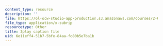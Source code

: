 ```yaml
---
content_type: resource
description: ''
file: https://ol-ocw-studio-app-production.s3.amazonaws.com/courses/2-003sc-engineering-dynamics-fall-2011/6e11eff451b75bfe84aafc80b5e7ba1b_iMz0LiqjFmE.vtt
file_type: application/x-subrip
resourcetype: Other
title: 3play caption file
uid: 6e11eff4-51b7-5bfe-84aa-fc80b5e7ba1b
---
```

